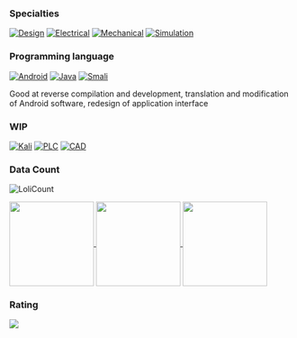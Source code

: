### Specialties

[![Design](https://img.shields.io/badge/-Design-29B6F6?style=flat&logo=Design&logoColor=white)](#)
[![Electrical](https://img.shields.io/badge/-Electrical-FF3D00?style=flat&logo=Electrical&logoColor=white)](#)
[![Mechanical](https://img.shields.io/badge/-Mechanical-90A4AE?style=flat&logo=Mechanical&logoColor=white)](#)
[![Simulation](https://img.shields.io/badge/-Simulation-9CCC65?style=flat&logo=Simulation&logoColor=white)](#)

### Programming language
[![Android](https://img.shields.io/badge/-Android-3DDC84?style=flat&logo=Android&logoColor=white)](#)
[![Java](https://img.shields.io/badge/-Java-007396?style=flat&logo=java&logoColor=white)](#)
[![Smali](https://img.shields.io/badge/-Smali-7F52FF?style=flat&logo=Small&logoColor=white)](#)

Good at reverse compilation and development, translation and modification of Android software, redesign of application interface

### WIP
[![Kali](https://img.shields.io/badge/-Kali-3986F5?style=flat&logo=&logoColor=white)](#)
[![PLC](https://img.shields.io/badge/-PLC-CE93D8?style=flat&logo=&logoColor=white)](#)
[![CAD](https://img.shields.io/badge/-CAD-FFB74D?style=flat&logo=&logoColor=white)](#)

### Data Count
![LoliCount](https://count.getloli.com/get/@PatrickAlex2019?theme=asoul)

 <a href="https://github.com/PatrickAlex2019">
    <img align="center"
         height="150em"
         src="https://github-readme-streak-stats.herokuapp.com/?user=PatrickAlex2019&theme=black-ice&hide_border=true&stroke=0000&background=0D1117&ring=e05397&fire=e05397&currStreakLabel=e05397" />
 </a>

 <a href="https://github.com/PatrickAlex2019">
    <img align="center"
         height="150em"
         src="https://github-readme-stats.vercel.app/api/top-langs?username=PatrickAlex2019&show_icons=true&include_all_commits=true&count_private=true&theme=apprentice&hide_border=true&bg_color=0D1117&layout=compact"
    />
 </a>

 <a href="https://github.com/PatrickAlex2019">
    <img align="center"
         height="150em"
         src="https://activity-graph.herokuapp.com/graph?username=PatrickAlex2019&custom_title=My%20Activity%20Graph!&hide_border=true&bg_color=0D1117&line=fff&point=fff&theme=github" />
  </a>

### Rating

  <a href="https://github.com/PatrickAlex2019">
    <img
      align="center"
      src="https://github-profile-trophy.vercel.app/?username=PatrickAlex2019&theme=onedark&no-frame=true&row=1&&margin-w=20&no-bg=true"/>
  </a>
</a>
